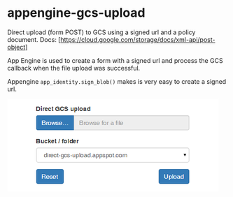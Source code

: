 # appengine-gcs-upload
Direct upload (form POST) to GCS using a signed url and a policy document.
Docs: [https://cloud.google.com/storage/docs/xml-api/post-object]

App Engine is used to create a form with a signed url and process the GCS callback when the file upload was successful.

Appengine `app_identity.sign_blob()` makes is very easy to create a signed url. 

![example](/static/direct-gcs-upload.png)
